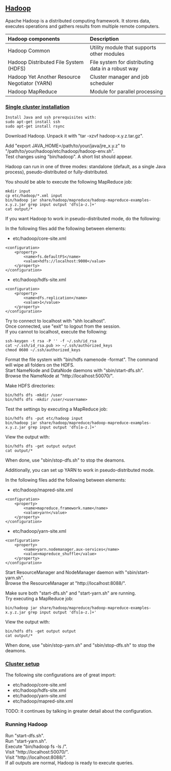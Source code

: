 ## [Hadoop](http://hadoop.apache.org/)

Apache Hadoop is a distributed computing framework. It stores data, executes operations and gathers results
from multiple remote computers.

| Hadoop components | Description |
| :--- | :--- |
| Hadoop Common | Utility module that supports other modules |
| Hadoop Distributed File System (HDFS) | File system for distributing data in a robust way |
| Hadoop Yet Another Resource Negotiator (YARN) | Cluster manager and job scheduler |
| Hadoop MapReduce | Module for parallel processing |

### [Single cluster installation](http://hadoop.apache.org/docs/current/hadoop-project-dist/hadoop-common/SingleCluster.html)

```
Install Java and ssh prerequisites with:
sudo apt-get install ssh
sudo apt-get install rsync
```

Download Hadoop. Unpack it with "tar -xzvf hadoop-x.y.z.tar.gz".

Add "export JAVA_HOME=/path/to/your/java/jre_x.y.z" to "/path/to/your/hadoop/etc/hadoop/hadoop-env.sh".  
Test changes using "bin/hadoop". A short list should appear.  

Hadoop can run in one of three modes: standalone (default, as a single Java process), pseudo-distributed or fully-distributed.

You should be able to execute the following MapReduce job:
```
mkdir input
cp etc/hadoop/*.xml input
bin/hadoop jar share/hadoop/mapreduce/hadoop-mapreduce-examples-x.y.z.jar grep input output 'dfs[a-z.]+'
cat output/*
```

If you want Hadoop to work in pseudo-distributed mode, do the following:

In the following files add the following <elements> between <configuration> elements:

* etc/hadoop/core-site.xml
```
<configuration>
    <property>
        <name>fs.defaultFS</name>
        <value>hdfs://localhost:9000</value>
    </property>
</configuration>
```

* etc/hadoop/hdfs-site.xml
```
<configuration>
    <property>
        <name>dfs.replication</name>
        <value>1</value>
    </property>
</configuration>
```

Try to connect to localhost with "shh localhost".  
Once connected, use "exit" to logout from the session.  
If you cannot to localhost, execute the following:  
```
ssh-keygen -t rsa -P '' -f ~/.ssh/id_rsa
cat ~/.ssh/id_rsa.pub >> ~/.ssh/authorized_keys
chmod 0600 ~/.ssh/authorized_keys
```

Format the file system with "bin/hdfs namenode -format". The command will wipe all folders on the HDFS.  
Start NameNode and DataNode daemons with "sbin/start-dfs.sh".  
Browse the NameNode at "http://localhost:50070/".  

Make HDFS directories:
```
bin/hdfs dfs -mkdir /user
bin/hdfs dfs -mkdir /user/<username>
```

Test the settings by executing a MapReduce job:
```
bin/hdfs dfs -put etc/hadoop input
bin/hadoop jar share/hadoop/mapreduce/hadoop-mapreduce-examples-x.y.z.jar grep input output 'dfs[a-z.]+'
```

View the output with:
```
bin/hdfs dfs -get output output
cat output/*
```

When done, use "sbin/stop-dfs.sh" to stop the deamons.

Additionally, you can set up YARN to work in pseudo-distributed mode.

In the following files add the following <elements> between <configuration> elements:

* etc/hadoop/mapred-site.xml
```
<configuration>
    <property>
        <name>mapreduce.framework.name</name>
        <value>yarn</value>
    </property>
</configuration>
```

* etc/hadoop/yarn-site.xml
```
<configuration>
    <property>
        <name>yarn.nodemanager.aux-services</name>
        <value>mapreduce_shuffle</value>
    </property>
</configuration>
```

Start ResourceManager and NodeManager daemon with "sbin/start-yarn.sh".  
Browse the ResourceManager at "http://localhost:8088/".  

Make sure both "start-dfs.sh" and "start-yarn.sh" are running.  
Try executing a MapReduce job:  
```
bin/hadoop jar share/hadoop/mapreduce/hadoop-mapreduce-examples-x.y.z.jar grep input output 'dfs[a-z.]+'
```

View the output with:
```
bin/hdfs dfs -get output output
cat output/*
```

When done, use "sbin/stop-yarn.sh" and "sbin/stop-dfs.sh" to stop the deamons.

### [Cluster setup](http://hadoop.apache.org/docs/current/hadoop-project-dist/hadoop-common/ClusterSetup.html)

The following site configurations are of great import:
* etc/hadoop/core-site.xml
* etc/hadoop/hdfs-site.xml
* etc/hadoop/yarn-site.xml
* etc/hadoop/mapred-site.xml

TODO: it continues by talking in greater detail about the configuration.

### Running Hadoop

Run "start-dfs.sh".  
Run "start-yarn.sh".  
Execute "bin/hadoop fs -ls /".  
Visit "http://localhost:50070/".  
Visit "http://localhost:8088/".  
If all outputs are normal, Hadoop is ready to execute queries.  
